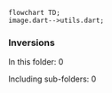 <!---
Generated by https://github.com/polina-c/layerlens
Dependencies that create loops (inversions) are marked with `!`.
-->

```mermaid
flowchart TD;
image.dart-->utils.dart;
```

### Inversions
In this folder: 0

Including sub-folders: 0

